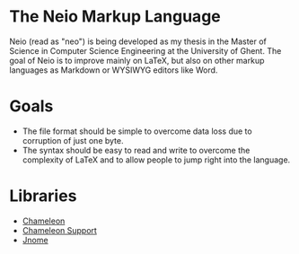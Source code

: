 The Neio Markup Language
========================
Neio (read as "neo") is being developed as my thesis in the Master of Science in Computer Science Engineering at the University of Ghent.
The goal of Neio is to improve mainly on LaTeX, but also on other markup languages as Markdown or WYSIWYG editors like Word.

# Goals
* The file format should be simple to overcome data loss due to corruption of just one byte.
* The syntax should be easy to read and write to overcome the complexity of LaTeX and to allow people to jump right into the language.

# Libraries
* [Chameleon](https://github.com/markovandooren/chameleon)
* [Chameleon Support](https://github.ugent.be/tivervac/ChameleonSupport)
* [Jnome](https://github.com/markovandooren/jnome)
